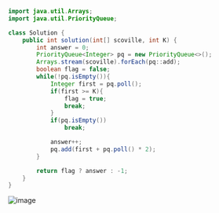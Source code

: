 ```java
import java.util.Arrays;
import java.util.PriorityQueue;

class Solution {
    public int solution(int[] scoville, int K) {
        int answer = 0;
        PriorityQueue<Integer> pq = new PriorityQueue<>();
        Arrays.stream(scoville).forEach(pq::add);
        boolean flag = false;
        while(!pq.isEmpty()){
            Integer first = pq.poll();
            if(first >= K){
                flag = true;
                break;
            }
            if(pq.isEmpty())
                break;

            answer++;
            pq.add(first + pq.poll() * 2);
        }

        return flag ? answer : -1;
    }
}
```
![image](https://github.com/alswo1212/CNF_codingTest_sturdy/assets/92290312/695fd112-4765-4e09-87d5-9cdb6faf7f44)
